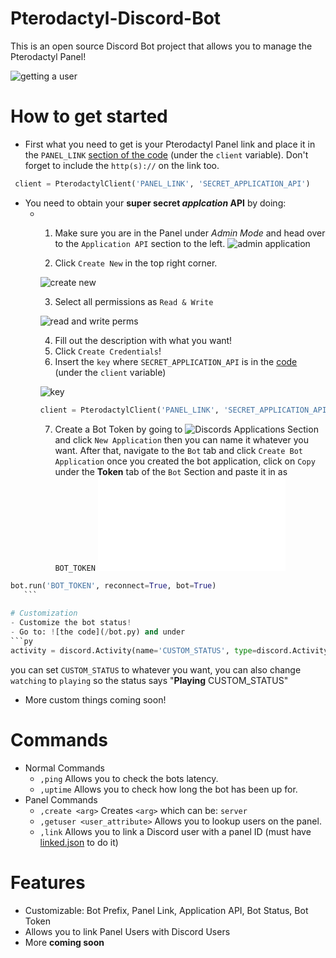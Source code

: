 # Pterodactyl-Discord-Bot
This is an open source Discord Bot project that allows you to manage the Pterodactyl Panel!

![getting a user](https://gyazo.com/b3153aa8ecbf2c006ad4ca7cc9163c04.gif)


# How to get started
- First what you need to get is your Pterodactyl Panel link and place it in the `PANEL_LINK` [section of the code](/bot.py) (under the `client` variable). Don't forget to include the `http(s)://` on the link too.
```py
 client = PterodactylClient('PANEL_LINK', 'SECRET_APPLICATION_API')
 ```
- You need to obtain your **super secret _applcation_ API** by doing: 
  - 1. Make sure you are in the Panel under _Admin Mode_ and head over to the `Application API` section to the left.
  ![admin application](https://gyazo.com/67b15ab1b11873fdae02f7038f47d8d2.gif)
  
    2. Click `Create New` in the top right corner. 
    
    ![create new](https://i.gyazo.com/c3ca37f6c68338ffc23d4626fe810c3e.png)
    
    3. Select all permissions as `Read & Write` 
    
    ![read and write perms](https://gyazo.com/b75fa03ff5d44d37683670ab13ba2f0b.png)
    
    4. Fill out the description with what you want!
    5. Click `Create Credentials`!
    6. Insert the `key` where `SECRET_APPLICATION_API` is in the [code](/bot.py) (under the `client` variable)
    
    ![key](https://i.gyazo.com/819203a317365427348c6fad677ef6a6.png)
    ```py
    client = PterodactylClient('PANEL_LINK', 'SECRET_APPLICATION_API')
    ```
    7. Create a Bot Token by going to ![Discords Applications Section](https://discord.com/developers/applications) and click `New Application` then you can name it whatever you want. After that, navigate to the `Bot` tab and click `Create Bot Application` once you created the bot application, click on ``Copy`` under the **Token** tab of the `Bot` Section and paste it in as ``BOT_TOKEN`` ![in the code](/bot.py)
 ```py
 bot.run('BOT_TOKEN', reconnect=True, bot=True)
    ```
    
# Customization
- Customize the bot status!
 - Go to: ![the code](/bot.py) and under
 ```py
 activity = discord.Activity(name='CUSTOM_STATUS', type=discord.ActivityType.watching)
 ```
 you can set `CUSTOM_STATUS` to whatever you want, you can also change `watching` to `playing` so the status says "**Playing** CUSTOM_STATUS"
- More custom things coming soon!


# Commands
- Normal Commands
  - `,ping` Allows you to check the bots latency.
  - `,uptime` Allows you to check how long the bot has been up for.
- Panel Commands
  - `,create <arg>` Creates `<arg>` which can be: `server`
  - `,getuser <user_attribute>` Allows you to lookup users on the panel.
  - `,link` Allows you to link a Discord user with a panel ID (must have [linked.json](/linked.json) to do it)
# Features
- Customizable: Bot Prefix, Panel Link, Application API, Bot Status, Bot Token
- Allows you to link Panel Users with Discord Users
- More **coming soon**
